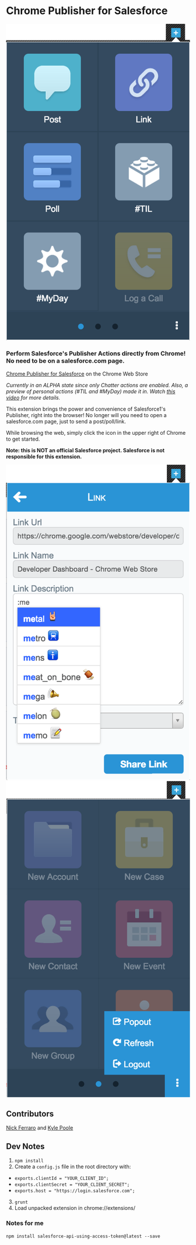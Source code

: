 Chrome Publisher for Salesforce
=========================

![Chrome Publisher for Salesforce](/Chrome_Publisher.png?raw=true "Chrome Publisher")

### Perform Salesforce's Publisher Actions directly from Chrome! No need to be on a salesforce.com page.

[Chrome Publisher for Salesforce](https://chrome.google.com/webstore/detail/chrome-publisher-for-sale/iicjicoidokejlhbgdpbfphddeifhnjb) on the Chrome Web Store

*Currently in an ALPHA state since only Chatter actions are enabled. Also, a preview of personal actions (#TIL and #MyDay) made it in. Watch [this video](https://www.youtube.com/watch?v=yYF0jF6rVzg) for more details.*

This extension brings the power and convenience of Salesforce1's Publisher, right into the browser! No longer will you need to open a salesforce.com page, just to send a post/poll/link. 

While browsing the web, simply click the icon in the upper right of Chrome to get started.

**Note: this is NOT an official Salesforce project. Salesforce is not responsible for this extension.**

![Chrome Publisher Link](/Chrome_Publisher_Link.png?raw=true "Chrome Publisher Link")
![Chrome Publisher Options](/Chrome_Publisher_Options.png?raw=true "Chrome Publisher Options")

## Contributors
[Nick Ferraro](https://github.com/Spidy88) and [Kyle Poole](https://github.com/kylpo)

## Dev Notes
1. `npm install`
2. Create a `config.js` file in the root directory with:
  * `exports.clientId = "YOUR_CLIENT_ID";`
  * `exports.clientSecret = "YOUR_CLIENT_SECRET";`
  * `exports.host = "https://login.salesforce.com";`
3. `grunt`
4. Load unpacked extension in chrome://extensions/

### Notes for me
`npm install salesforce-api-using-access-token@latest --save`

